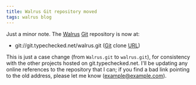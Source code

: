 ```yaml
---
title: Walrus Git repository moved
tags: walrus blog
---
```


Just a minor note. The [Walrus](/wiki/Walrus) [Git](/wiki/Git) repository is now at:

-   git://git.typechecked.net/walrus.git ([Git](/wiki/Git) clone [URL](/wiki/URL))

This is just a case change (from `Walrus.git` to `walrus.git`), for consistency with the other projects hosted on git.typechecked.net. I'll be updating any online references to the repository that I can; if you find a bad link pointing to the old address, please let me know (<example@example.com>).
